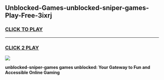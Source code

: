 
## Unblocked-Games-unblocked-sniper-games-Play-Free-3ixrj
<h3>
<a href="https://premium76.site?title=unblocked-sniper-games&ref=18A1">CLICK TO PLAY</a></h3>
<hr>

<h3>
<a href="https://premium76.site?title=unblocked-sniper-games&ref=18A1">CLICK 2 PLAY</a>
  
</h3>

<a href="https://premium76.site?title=unblocked-sniper-games&ref=18A1"><img src="https://clearcache.store/games.png"></a>


**unblocked-sniper-games games unblocked: Your Gateway to Fun and Accessible Online Gaming**
